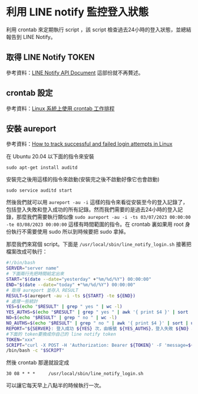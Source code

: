 # 利用 LINE notify 監控登入狀態

利用 crontab 來定期執行 script ，該 script 檢查過去24小時的登入狀態，並總結報告到 LINE Notify。

## 取得 LINE Notify TOKEN
參考資料：[LINE Notify API Document](https://notify-bot.line.me/doc/en/)
這部份就不再贅述。

## crontab 設定
參考資料：[Linux 系統上使用 crontab 工作排程](https://blog.gtwang.org/linux/linux-crontab-cron-job-tutorial-and-examples/)

## 安裝 aureport

參考資料：[How to track successful and failed login attempts in Linux](https://www.2daygeek.com/check-track-successful-failed-login-attempts-linux/)

在 Ubuntu 20.04 以下面的指令來安裝

```
sudo apt-get install auditd
```

安裝完之後用這樣的指令來啟動(安裝完之後不啟動好像它也會啟動)

```
sudo service auditd start
```

然後我們就可以用 `aureport -au -i` 這樣的指令來看從安裝至今的登入記錄了，包括登入失敗和登入成功的所有記錄。然而我們需要的是過去24小時的登入記錄，那麼我們需要執行類似像 `sudo aureport -au -i -ts 03/07/2023 00:00:00 -te 03/08/2023 00:00:00` 這樣有時間範圍的指令。在 crontab 裏如果用 root 身份執行不需要使用 sudo 所以到時候要把 sudo 拿掉。

那麼我們來寫個 script。下面是 `/usr/local/sbin/line_notify_login.sh` 接著把檔案改成可執行：

```bash
#!/bin/bash
SERVER="server name"
# 下面兩行先把時間給定出來
START="$(date --date="yesterday" +"%m/%d/%Y") 00:00:00"
END="$(date --date="today" +"%m/%d/%Y") 00:00:00"
# 取得 aureport 並存入 RESULT
RESULT=$(aureport -au -i -ts ${START} -te ${END})
# 處理一些統計
YES=$(echo "$RESULT" | grep " yes " | wc -l)
YES_AUTHS=$(echo "$RESULT" | grep " yes " | awk '{ print $4 }' | sort | uniq | sed ':a; N; $!ba; s/\n/,/g')
NO=$(echo "$RESULT" | grep " no " | wc -l)
NO_AUTHS=$(echo "$RESULT" | grep " no " | awk '{ print $4 }' | sort | uniq | sed ':a; N; $!ba; s/\n/,/g')
REPORT="${SERVER}: 登入成功 ${YES} 次，由帳號 ${YES_AUTHS}，登入失敗 ${NO} 次，由帳號 ${NO_AUTHS}"
#下面的 token要換成你自己的 line notify token
TOKEN="xxx"
SCRIPT="curl -X POST -H 'Authorization: Bearer ${TOKEN}' -F 'message=${REPORT}' https://notify-api.line.me/api/notify"
/bin/bash -c "$SCRIPT"
```

然後 crontab 那邊就設定成
```
30 08 * * *     /usr/local/sbin/line_notify_login.sh
```
可以讓它每天早上八點半的時候執行一次。
